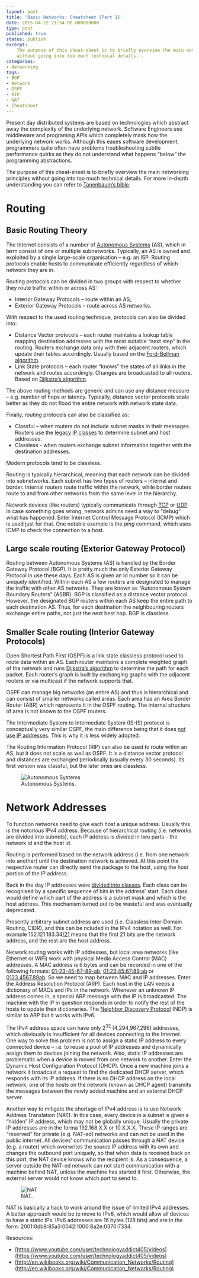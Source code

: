 ```yaml
---
layout: post
title: 'Basic Networks: Cheatsheet [Part 1]'
date: 2015-04-22 21:54:00.000000000
type: post
published: true
status: publish
excerpt: 
    The purpose of this cheat-sheet is to briefly overview the main networking principles 
    without going into too much technical details...
categories:
- Networking
tags:
- BGP
- Network
- OSPF
- RIP
- NAT
- Cheatsheet
---
```


Present day distributed systems are based on technologies which abstract away the complexity of the underlying network. 
Software Engineers use middleware and programing APIs which completely mask how the underlying network works. 
Although this eases software development, programmers quite often have problems troubleshooting subtle performance 
quirks as they do not understand what happens “below” the programming abstractions.

The purpose of this cheat-sheet is to briefly overview the main networking principles without going into too much 
technical details. For more in-depth understanding you can refer to 
[Tanenbaum’s bible](http://www.amazon.com/Computer-Networks-Edition-Andrew-Tanenbaum/dp/0132126958).

# Routing

## Basic Routing Theory

The Internet consists of a number of [Autonomous Systems](http://en.wikipedia.org/wiki/Autonomous_system_%28Internet%29) (AS), 
which in term consist of one or multiple subnetworks. Typically, an AS is owned and exploited by a single 
large-scale organisation – e.g. an ISP. Routing protocols enable hosts to communicate efficiently regardless 
of which network they are in.

Routing protocols can be divided in two groups with respect to whether they route traffic within or across AS:

*   Interior Gateway Protocols – route within an AS;
*   Exterior Gateway Protocols – route across AS networks.

With respect to the used routing technique, protocols can also be divided into:

*   Distance Vector protocols – each router maintains a lookup table mapping destination addresses with 
the most suitable “next step” in the routing. Routers exchange data only with their adjacent routers, 
which update their tables accordingly. Usually based on the 
[Ford-Bellman algorithm](http://en.wikipedia.org/wiki/Bellman%E2%80%93Ford_algorithm).
*   Link State protocols – each router “knows” the states of all links in the network and routes accordingly. 
Changes are broadcasted to all routers. Based on [Dijkstra’s algorithm](http://en.wikipedia.org/wiki/Dijkstra%27s_algorithm).

The above routing methods are generic and can use any distance measure – e.g. number of hops or latency. 
Typically, distance vector protocols scale better as they do not flood the entire network with network state data.

Finally, routing protocols can also be classified as:

*   Classful – when routers do not include subnet masks in their messages. 
Routers use the [legacy IP classes](http://en.wikipedia.org/wiki/Classful_network) to determine subnet and host addresses.
*   Classless - when routers exchange subnet information together with the destination addresses.

Modern protocols tend to be classless.

Routing is typically hierarchical, meaning that each network can be divided into subnetworks. 
Each subnet has two types of routers – internal and border. Internal routers route traffic within the network, 
while border routers route to and from other networks from the same level in the hierarchy.

Network devices (like routers) typically communicate through 
[TCP](http://en.wikipedia.org/wiki/Transmission_Control_Protocol) or 
[UDP](http://en.wikipedia.org/wiki/User_Datagram_Protocol). In case something goes wrong, 
network admins need a way to “debug” what has happened. Enter Internet Control Message Protocol (ICMP) 
which is used just for that. One notable example is the *ping* command, which uses ICMP to 
check the connection to a host.

## Large scale routing (Exterior Gateway Protocol)

Routing between Autonomous Systems (AS) is handled by the Border Gateway Protocol (BGP). 
It is pretty much the only Exterior Gateway Protocol in use these days. Each AS is given 
an Id number so it can be uniquely identified. Within each AS a few routers are designated 
to manage the traffic with other AS networks. They are known as “Autonomous System Boundary Routers” (ASBR). 
BGP is classified as a distance vector protocol. However, the designated BGP routers within each AS keep the 
entire path to each destination AS. Thus, for each destination the neighbouring routers exchange entire paths, 
not just the next best hop. BGP is classless.

## Smaller Scale routing (Interior Gateway Protocols)

Open Shortest Path First (OSPF) is a link state classless protocol used to route data within an AS. 
Each router maintains a complete weighted graph of the network and runs 
[Dijkstra’s algorithm](http://en.wikipedia.org/wiki/Dijkstra%27s_algorithm) to determine the path 
for each packet. Each router’s graph is built by exchanging graphs with the adjacent routers or via 
multicast if the network supports that.

OSPF can manage big networks (an entire AS) and thus is hierarchical and can consist of smaller 
networks called areas. Each area has an Area Border Router (ABR) which represents it in the 
OSPF routing. The internal structure of area is not known to the OSPF routers.

The Intermediate System to Intermediate System (IS-IS) protocol is conceptually very similar OSPF, 
the main difference being that it does 
[not use IP addresses](http://en.wikipedia.org/wiki/IS-IS#Comparison_with_OSPF). 
This is why it is less widely adopted.

The Routing Information Protocol (RIP) can also be used to route within an AS, 
but it does not scale as well as OSPF. It is a distance vector protocol and distances are 
exchanged periodically (usually every 30 seconds). Its first version was classful, but 
the later ones are classless.

<figure>
  <img src="/images/blog/Basic Networks Cheatsheet Part 1/as.jpg" alt="Autonomous Systems" >
  <figcaption>Autonomous Systems.</figcaption>
</figure>


# Network Addresses

To function networks need to give each host a unique address. Usually this is the notorious 
IPv4 address. Because of hierarchical routing (i.e. networks are divided into subnets), each IP 
address is divided in two parts – the network id and the host id.

Routing is performed based on the network address (i.e. from one network into another) until the 
destination network is achieved. At this point the respective router can directly send the package 
to the host, using the host portion of the IP address.

Back in the day IP addresses were [divided into classes](http://en.wikipedia.org/wiki/Classful_network). 
Each class can be recognised by a specific sequence of bits in the address’ start. Each class would define 
which part of the address is a subnet mask and which is the host address. This mechanism turned out to be 
wasteful and was eventually deprecated.

Presently arbitrary subnet address are used (i.e. Classless Inter-Domain Routing, CIDR), and this can be 
ncluded in the IPv4 notation as well. For example 152.121.183.34<u>/21</u> means that the first 21 bits 
are the network address, and the rest are the host address.

Network routing works with IP addresses, but local area networks (like Ethernet or WiFi) work with physical 
Media Access Control (MAC) addresses. A MAC address is 6 bytes and can be recorded in one of the following 
formats: <u>01-23-45-67-89-ab</u>; <u>01:23:45:67:89:ab</u> or <u>0123.4567.89ab</u>. So we need to map between 
MAC and IP addresses. Enter the Address Resolution Protocol (ARP). Each host in the LAN keeps a dictionary of 
MACs and IPs in the network. Whenever an unknown IP address comes in, a special ARP message with the IP is 
broadcasted. The machine with the IP in question responds in order to notify the rest of the hosts to update 
their dictionaries. The [Neighbor Discovery Protocol](http://en.wikipedia.org/wiki/Neighbor_Discovery_Protocol) (NDP) 
is similar to ARP but it works with IPv6.

The IPv4 address space can have only 2<sup>32</sup> (4,294,967,296) addresses, which obviously is insufficient 
for all devices connecting to the Internet. One way to solve this problem is not to assign a static IP address to 
every connected device – i.e. to reuse a pool of IP addresses and dynamically assign them to devices joining the network. 
Also, static IP addresses are problematic when a device is moved from one network to another. Enter the Dynamic Host 
Configuration Protocol (DHCP). Once a new machine joins a network it broadcast a request to find the dedicated DHCP server, 
which responds with its IP address. If there is no DHCP address on the local network, one of the hosts on the network 
(known as DHCP agent) transmits the messages between the newly added machine and an external DHCP server.

Another way to mitigate the shortage of IPv4 address is to use Network Address Translation (NAT). In this case, 
every device in a subnet is given a “hidden” IP address, which may not be globally unique. Usually the private 
IP addresses are in the forma 192.168.X.X or 10.X.X.X. These IP ranges are “reserved” for private (e.g. NAT-ed) 
networks and can not be used in the public internet. All devices’ communication passes through a NAT device 
(e.g. a router) which overwrites the source IP address with its own and changes the outbound port uniquely, so 
that when data is received back on this port, the NAT device knows who the recipient is. As a consequence, a server 
outside the NAT-ed network can not start communication with a machine behind NAT, unless the machine has started 
it first. Otherwise, the external server would not know which port to send to.

<figure>
  <img src="/images/blog/Basic Networks Cheatsheet Part 1/nat.jpg" alt="NAT" >
  <figcaption>NAT.</figcaption>
</figure>

NAT is basically a hack to work around the issue of limited IPv4 addresses.
A better approach would be to move to IPv6, which would allow all devices to have a static IPs. 
IPv6 addresses are 16 bytes (128 bits) and are in the form: 2001:0db8:85a3:0042:1000:8a2e:0370:7334.

Resources:

*   [https://www.youtube.com/user/technologyaddict405/videos](https://www.youtube.com/user/technologyaddict405/videos)
*   [http://en.wikibooks.org/wiki/Communication_Networks/Routing](http://en.wikibooks.org/wiki/Communication_Networks/Routing)
